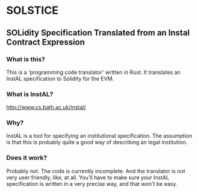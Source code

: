 # SOLSTICE
## SOLidity Specification Translated from an Instal Contract Expression
### What is this?
This is a 'programming code translator' written in Rust. It translates an InstAL specification to Solidity for the EVM.
### What is InstAL?
http://www.cs.bath.ac.uk/instal/
### Why?
InstAL is a tool for specifying an institutional specification. The assumption is that this is probably quite a good way of describing an legal institution.
### Does it work?
Probably not. The code is currently incomplete. And the translator is not very user friendly, like, at all. You'll have to make sure your InstAL specification is written in a very precise way, and that won't be easy.
